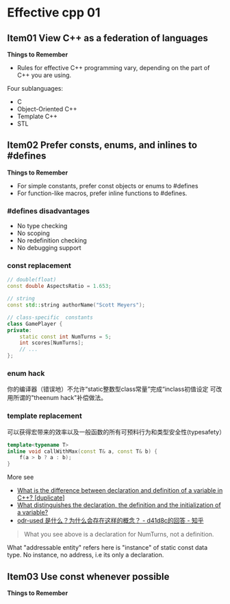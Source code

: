 # Effective cpp 01

## Item01 View C++ as a federation of languages

**Things to Remember**

- Rules for effective C++ programming vary, depending on the part of C++ you are using.

Four sublanguages:

- C
- Object-Oriented C++
- Template C++
- STL

## Item02 Prefer consts, enums, and inlines to #defines

**Things to Remember**

- For simple constants, prefer const objects or enums to #defines
- For function-like macros, prefer inline functions to #defines.

### #defines disadvantages

- No type checking
- No scoping
- No redefinition checking
- No debugging support

### const replacement

```cpp
// double(float)
const double AspectsRatio = 1.653;

// string
const std::string authorName("Scott Meyers");

// class-specific  constants
class GamePlayer {
private:
    static const int NumTurns = 5;
    int scores[NumTurns];
    // ...
};
```

### enum hack

你的编译器（错误地）不允许“static整数型class常量”完成“inclass初值设定
可改用所谓的"theenum hack"补偿做法。

### template replacement

可以获得宏带来的效率以及一般函数的所有可预料行为和类型安全性(typesafety）

```cpp
template<typename T>
inline void callWithMax(const T& a, const T& b) {
    f(a > b ? a : b);
}
```



More see 
- [What is the difference between declaration and definition of a variable in C++? [duplicate]](https://stackoverflow.com/questions/29954191/what-is-the-difference-between-declaration-and-definition-of-a-variable-in-c)
- [What distinguishes the declaration, the definition and the initialization of a variable?](https://stackoverflow.com/questions/23345554/what-distinguishes-the-declaration-the-definition-and-the-initialization-of-a-v)
- [odr-used 是什么？为什么会存在这样的概念？ - d41d8c的回答 - 知乎](https://www.zhihu.com/question/307786707/answer/565058772)

> What  you  see  above  is  a declaration  for NumTurns,  not  a  definition.

What "addressable entity" refers here is "instance" of static const data type. No instance, no address, i.e its only a declaration.

## Item03 Use const whenever possible

**Things to Remember**
